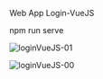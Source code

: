 Web App Login-VueJS

npm run serve

![loginVueJS-01](https://user-images.githubusercontent.com/63518384/88446414-55e26680-cdef-11ea-85c7-e8db43132c1a.png)

![loginVueJS-00](https://user-images.githubusercontent.com/63518384/88446415-567afd00-cdef-11ea-8901-fffc41f47347.png)
